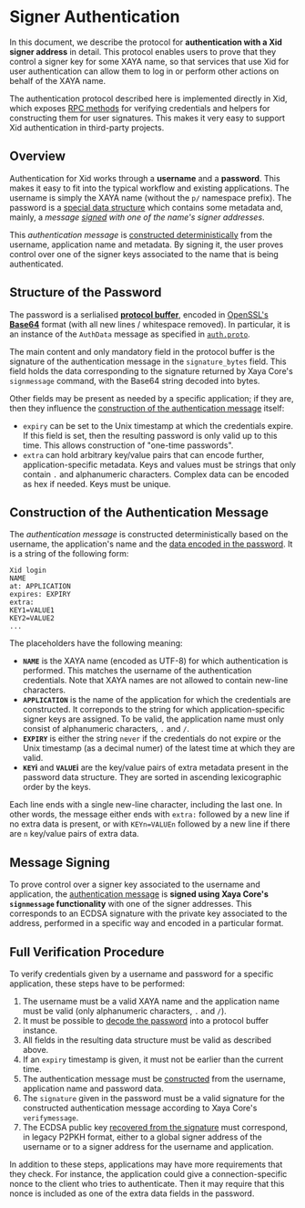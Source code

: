 # Signer Authentication

In this document, we describe the protocol for **authentication with a Xid
signer address** in detail.  This protocol enables users to prove that they
control a signer key for some XAYA name, so that services that use Xid
for user authentication can allow them to log in or perform other actions
on behalf of the XAYA name.

The authentication protocol described here is implemented directly in Xid,
which exposes [RPC methods](rpc.md) for verifying credentials and
helpers for constructing them for user signatures.  This makes it very easy to
support Xid authentication in third-party projects.

## Overview

Authentication for Xid works through a **username** and a **password**.
This makes it easy to fit into the typical workflow and existing
applications.  The username is simply the XAYA name (without the `p/`
namespace prefix).  The password is a [special data structure](#password) which
contains some metadata and, mainly, a *message
[signed](#signature) with one of the name's signer addresses*.

This *authentication message* is [constructed deterministically](#auth-message)
from the username, application name and metadata.  By signing it, the user
proves control over one of the signer keys associated to the name that
is being authenticated.

## <a id="password">Structure of the Password</a>

The password is a serlialised
[**protocol buffer**](https://developers.google.com/protocol-buffers/), encoded
in [OpenSSL's
**Base64**](https://www.openssl.org/docs/manmaster/man3/EVP_EncodeBlock.html)
format (with all new lines / whitespace removed).
In particular, it is an instance of the `AuthData` message as specified
in [`auth.proto`](https://github.com/xaya/xid/blob/master/auth/auth.proto).

The main content and only mandatory field in the protocol buffer is the
signature of the authentication message in the `signature_bytes` field.
This field holds the data corresponding to the signature returned by
Xaya Core's `signmessage` command, with the Base64 string decoded into bytes.

Other fields may be present as needed by a specific application; if they are,
then they influence the
[construction of the authentication message](#auth-message) itself:

- `expiry` can be set to the Unix timestamp at which the credentials expire.
  If this field is set, then the resulting password is only valid up to this
  time.  This allows construction of "one-time passwords".
- `extra` can hold arbitrary key/value pairs that can encode further,
   application-specific metadata.  Keys and values must be strings that
   only contain `.` and alphanumeric characters.
   Complex data can be encoded as hex if needed.
   Keys must be unique.

## <a id="auth-message">Construction of the Authentication Message</a>

The *authentication message* is constructed deterministically based on the
username, the application's name and the
[data encoded in the password](#password).  It is a string of the following
form:

    Xid login
    NAME
    at: APPLICATION
    expires: EXPIRY
    extra:
    KEY1=VALUE1
    KEY2=VALUE2
    ...

The placeholders have the following meaning:

- **`NAME`** is the XAYA name (encoded as UTF-8) for which authentication
  is performed.  This matches the username of the authentication credentials.
  Note that XAYA names are not allowed to contain new-line characters.
- **`APPLICATION`** is the name of the application for which the credentials
  are constructed.  It correponds to the string for which application-specific
  signer keys are assigned.  To be valid, the application name must only
  consist of alphanumeric characters, `.` and `/`.
- **`EXPIRY`** is either the string `never` if the credentials do not expire
  or the Unix timestamp (as a decimal numer) of the latest time at which
  they are valid.
- **`KEY`i** and **`VALUE`i** are the key/value pairs of extra metadata
  present in the password data structure.  They are sorted in ascending
  lexicographic order by the keys.

Each line ends with a single new-line character, including the last one.
In other words, the message either ends with `extra:` followed by a new line
if no extra data is present, or with `KEYn=VALUEn` followed by a new line
if there are `n` key/value pairs of extra data.

## <a id="signature">Message Signing</a>

To prove control over a signer key associated to the username
and application, the [authentication message](#auth-message) is
**signed using Xaya Core's `signmessage` functionality** with one of the
signer addresses.  This corresponds to an ECDSA signature with the
private key associated to the address, performed in a specific way and
encoded in a particular format.

## Full Verification Procedure

To verify credentials given by a username and password for a specific
application, these steps have to be performed:

1. The username must be a valid XAYA name and the application name must
   be valid (only alphanumeric characters, `.` and `/`).
2. It must be possible to [decode the password](#password) into a
   protocol buffer instance.
3. All fields in the resulting data structure must be valid as described
   above.
4. If an `expiry` timestamp is given, it must not be earlier than the
   current time.
5. The authentication message must be [constructed](#auth-message) from the
   username, application name and password data.
6. The `signature` given in the password must be a valid signature for
   the constructed authentication message according to Xaya Core's
   `verifymessage`.
7. The ECDSA public key
   [recovered from the signature](https://bitcoin.stackexchange.com/questions/60972/recovering-ecdsa-public-key-from-the-signature)
   must correspond, in legacy P2PKH format, either to a global signer address
   of the username or to a signer address for the username and application.

In addition to these steps, applications may have more requirements that
they check.  For instance, the application could give a connection-specific
nonce to the client who tries to authenticate.  Then it may require that
this nonce is included as one of the extra data fields in the password.

